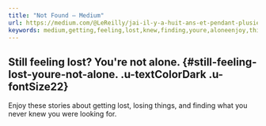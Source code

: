 ```yaml
---
title: "Not Found – Medium"
url: https://medium.com/@LeReilly/jai-il-y-a-huit-ans-et-pendant-plusieurs-ann%C3%A9es-%C3%A9t%C3%A9-harcel%C3%A9-par-la-ligue-du-lol-eaf80034652a
keywords: medium,getting,feeling,lost,knew,finding,youre,aloneenjoy,things,losing,looking
---
```

Still feeling lost? You're not alone. {#still-feeling-lost-youre-not-alone. .u-textColorDark .u-fontSize22}
-------------------------------------

Enjoy these stories about getting lost, losing things, and finding what you never knew you were looking for.
